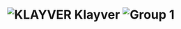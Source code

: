 
# ![KLAYVER](https://github.com/Klayver-Team/Klayver-App/assets/66223408/a5d728a8-2d5b-4f7a-aafa-40f55f3419b3) Klayver ![Group 1](https://github.com/Klayver-Team/Klayver-App/assets/66223408/b32de9b4-9864-42a1-aa00-58007eb3cb72)

